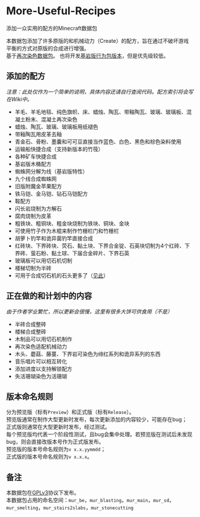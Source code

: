 # More-Useful-Recipes

添加一众实用的配方的Minecraft数据包  

本数据包添加了许多原版的和机械动力（Create）的配方，旨在通过不破坏游戏平衡的方式对原版的合成进行增强。  
基于[再次染色数据包](https://github.com/RainStar7981/Secondary-Dyeing-Data-Pack)。
也将开发[基岩版行为包版本](https://github.com/RainStar7981/More-Useful-Recipes-Behavior-Pack)，但是优先级较低。  

## 添加的配方

*注意：此处仅作为一个简单的说明，具体内容还请自行查阅代码。配方索引将会写在Wiki中。*  

- 羊毛、羊毛地毯、纯色旗帜、床、蜡烛、陶瓦、带釉陶瓦、玻璃、玻璃板、混凝土粉末、混凝土再次染色
- 蜡烛、陶瓦、玻璃、玻璃板用纸褪色
- 带釉陶瓦用皮革去釉
- 青金石、骨粉、墨囊和可可豆直接当作蓝色、白色、黑色和棕色染料使用
- 运输船快捷合成（支持新版本的竹筏）
- 各种矿车快捷合成
- 基岩版木桶配方
- 蜘蛛网分解为线（基岩版特性）
- 九个线合成蜘蛛网
- 旧版附魔金苹果配方
- 铁马铠、金马铠、钻石马铠配方
- 鞍配方
- 闪长岩烧制为方解石
- 腐肉烧制为皮革
- 粗铁块、粗铜块、粗金块烧制为铁块、铜块、金块
- 可使用竹子作为木棍来制作竹栅栏门和竹栅栏
- 胡萝卜钓竿和诡异菌钓竿直接合成
- 红砖块、下界砖块、荧石、黏土块、下界合金锭、石英块切制为4个红砖、下界砖、萤石粉、黏土球、下届合金碎片、下界石英
- 玻璃板可以用切石机切制
- 楼梯切制为半砖
- 可用于合成切石机的石头更多了（[见此](https://github.com/RainStar7981/More-Useful-Recipes/blob/main/rocks_for_stonecutter.md)）


## 正在做的和计划中的内容

*由于作者学业繁忙，所以更新会很慢，这里有很多大饼可供食用（不是）*

- 半砖合成整砖
- 楼梯合成整砖
- 木制品可以用切石机制作
- 再次染色适配机械动力
- 木头、蘑菇、藤蔓、下界岩可染色为绯红系列和诡异系列的东西
- 音乐唱片可以相互转化
- 添加进度以支持解锁配方
- 失活珊瑚染色为活珊瑚

## 版本命名规则

分为预览版（标有`Preview`）和正式版（标有`Release`）。  
预览版通常在制作大型更新时发布，每次更新添加的内容较少，可能存在bug；  
正式版则通常在大型更新时发布，经过测试。  
每个预览版均代表一个阶段性测试，且bug会集中处理。若预览版在测试后未发现bug，则会直接改版本号作为正式版发布。  
预览版的版本号命名规则为`v x.x.yymmdd`；  
正式版的版本号命名规则为`v x.x.x`。

## 备注

本数据包在[GPLv3](https://www.gnu.org/licenses/gpl-3.0.html)协议下发布。  
本数据包占用的命名空间：`mur_be`，`mur_blasting`，`mur_main`，`mur_sd`，`mur_smelting`，`mur_stairs2slabs`，`mur_stonecutting`
